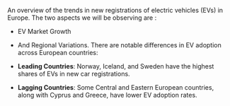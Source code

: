 An overview of the trends in new registrations of electric vehicles (EVs) in Europe. The two aspects we will be observing are :

- EV Market Growth

- And Regional Variations.
There are notable differences in EV adoption across European countries:

- **Leading Countries**: Norway, Iceland, and Sweden have the highest shares of EVs in new car registrations.
- **Lagging Countries**: Some Central and Eastern European countries, along with Cyprus and Greece, have lower EV adoption rates.
